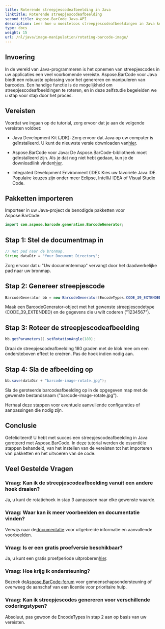 ```yaml
---
title: Roterende streepjescodeafbeelding in Java
linktitle: Roterende streepjescodeafbeelding
second_title: Aspose.BarCode Java-API
description: Leer hoe u moeiteloos streepjescodeafbeeldingen in Java kunt roteren met Aspose.BarCode. Een uitgebreide stapsgewijze handleiding voor Java-ontwikkelaars.
type: docs
weight: 15
url: /nl/java/image-manipulation/rotating-barcode-image/
---
```


## Invoering

In de wereld van Java-programmeren is het opnemen van streepjescodes in uw applicaties een veel voorkomende vereiste. Aspose.BarCode voor Java biedt een robuuste oplossing voor het genereren en manipuleren van barcodes. Een handige functie is de mogelijkheid om streepjescodeafbeeldingen te roteren, en in deze zelfstudie begeleiden we u stap voor stap door het proces.

## Vereisten

Voordat we ingaan op de tutorial, zorg ervoor dat je aan de volgende vereisten voldoet:

-  Java Development Kit (JDK): Zorg ervoor dat Java op uw computer is geïnstalleerd. U kunt de nieuwste versie downloaden van[hier](https://www.oracle.com/java/technologies/javase-downloads.html).

- Aspose.BarCode voor Java: De Aspose.BarCode-bibliotheek moet geïnstalleerd zijn. Als je dat nog niet hebt gedaan, kun je de downloadlink vinden[hier](https://releases.aspose.com/barcode/java/).

- Integrated Development Environment (IDE): Kies uw favoriete Java IDE. Populaire keuzes zijn onder meer Eclipse, IntelliJ IDEA of Visual Studio Code.

## Pakketten importeren

Importeer in uw Java-project de benodigde pakketten voor Aspose.BarCode:

```java
import com.aspose.barcode.generation.BarcodeGenerator;
```

## Stap 1: Stel de documentmap in

```java
// Het pad naar de bronmap.
String dataDir = "Your Document Directory";
```

Zorg ervoor dat u "Uw documentenmap" vervangt door het daadwerkelijke pad naar uw bronmap.

## Stap 2: Genereer streepjescode

```java
BarcodeGenerator bb = new BarcodeGenerator(EncodeTypes.CODE_39_EXTENDED, "1234567");
```

Maak een BarcodeGenerator-object met het gewenste streepjescodetype (CODE_39_EXTENDED) en de gegevens die u wilt coderen ("1234567").

## Stap 3: Roteer de streepjescodeafbeelding

```java
bb.getParameters().setRotationAngle(180);
```

Draai de streepjescodeafbeelding 180 graden met de klok mee om een ondersteboven effect te creëren. Pas de hoek indien nodig aan.

## Stap 4: Sla de afbeelding op

```java
bb.save(dataDir + "barcode-image-rotate.jpg");
```

Sla de geroteerde barcodeafbeelding op in de opgegeven map met de gewenste bestandsnaam ("barcode-image-rotate.jpg").

Herhaal deze stappen voor eventuele aanvullende configuraties of aanpassingen die nodig zijn.

## Conclusie

Gefeliciteerd! U hebt met succes een streepjescodeafbeelding in Java geroteerd met Aspose.BarCode. In deze tutorial werden de essentiële stappen behandeld, van het instellen van de vereisten tot het importeren van pakketten en het uitvoeren van de code.

## Veel Gestelde Vragen

### Vraag: Kan ik de streepjescodeafbeelding vanuit een andere hoek draaien?
Ja, u kunt de rotatiehoek in stap 3 aanpassen naar elke gewenste waarde.

### Vraag: Waar kan ik meer voorbeelden en documentatie vinden?
 Verwijs naar de[documentatie](https://reference.aspose.com/barcode/java/) voor uitgebreide informatie en aanvullende voorbeelden.

### Vraag: Is er een gratis proefversie beschikbaar?
 Ja, u kunt een gratis proefperiode uitproberen[hier](https://releases.aspose.com/).

### Vraag: Hoe krijg ik ondersteuning?
 Bezoek de[Aspose.BarCode-forum](https://forum.aspose.com/c/barcode/13) voor gemeenschapsondersteuning of overweeg de aanschaf van een licentie voor prioritaire hulp.

### Vraag: Kan ik streepjescodes genereren voor verschillende coderingstypen?
Absoluut, pas gewoon de EncodeTypes in stap 2 aan op basis van uw vereisten.
